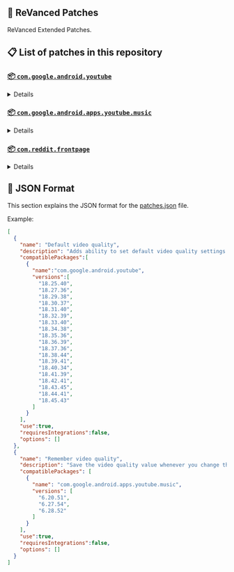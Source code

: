 ## 🧩 ReVanced Patches

ReVanced Extended Patches.

## 📋 List of patches in this repository

### [📦 `com.google.android.youtube`](https://play.google.com/store/apps/details?id=com.google.android.youtube)
<details>

| 💊 Patch | 📜 Description | 🏹 Target Version |
|:--------:|:--------------:|:-----------------:|
| `Add splash animation` | Adds old style splash animation. | 18.25.40 ~ 18.45.43 |
| `Alternative thumbnails` | Adds an option to replace video thumbnails with still image captures of the video. | 18.25.40 ~ 18.45.43 |
| `Ambient mode switch` | Bypass the restrictions of ambient mode or disable it completely. | 18.25.40 ~ 18.45.43 |
| `Append time stamps information` | Add the current video quality or playback speed in brackets next to the current time. | 18.25.40 ~ 18.45.43 |
| `Change homepage` | Change home page to subscription feed. | 18.25.40 ~ 18.45.43 |
| `Custom branding icon MMT` | Changes the YouTube launcher icon to MMT. | 18.25.40 ~ 18.45.43 |
| `Custom branding icon Revancify Blue` | Changes the YouTube launcher icon to Revancify Blue. | 18.25.40 ~ 18.45.43 |
| `Custom branding icon Revancify Red` | Changes the YouTube launcher icon to Revancify Red. | 18.25.40 ~ 18.45.43 |
| `Custom branding name YouTube` | Rename the YouTube app to the name specified in options.json. | 18.25.40 ~ 18.45.43 |
| `Custom double tap length` | Add 'double-tap to seek' value. | 18.25.40 ~ 18.45.43 |
| `Custom package name` | Specifies the package name for YouTube and YT Music in the MicroG build. | all |
| `Custom playback speed` | Adds more playback speed options. | 18.25.40 ~ 18.45.43 |
| `Custom player overlay opacity` | Change the opacity of the player background, when player controls are visible. | 18.25.40 ~ 18.45.43 |
| `Custom seekbar color` | Change seekbar color in video player and video thumbnails. | 18.25.40 ~ 18.45.43 |
| `Default playback speed` | Adds ability to set default playback speed settings. | 18.25.40 ~ 18.45.43 |
| `Default video quality` | Adds ability to set default video quality settings. | 18.25.40 ~ 18.45.43 |
| `Disable HDR video` | Disable HDR video. | 18.25.40 ~ 18.45.43 |
| `Disable QUIC protocol` | Disable CronetEngine's QUIC protocol. | 18.25.40 ~ 18.45.43 |
| `Disable auto captions` | Disables forced auto captions. | 18.25.40 ~ 18.45.43 |
| `Disable haptic feedback` | Disable haptic feedback when swiping. | 18.25.40 ~ 18.45.43 |
| `Disable landscape mode` | Disable landscape mode when entering fullscreen. | 18.25.40 ~ 18.45.43 |
| `Disable pip notification` | Disable pip notification when you first launch pip mode. | 18.25.40 ~ 18.45.43 |
| `Disable shorts on startup` | Disables playing YouTube Shorts when launching YouTube. | 18.25.40 ~ 18.45.43 |
| `Disable speed overlay` | Disable 'Play at 2x speed' while holding down. | 18.25.40 ~ 18.45.43 |
| `Enable compact controls overlay` | Enables compact control overlay. | 18.25.40 ~ 18.45.43 |
| `Enable debug logging` | Adds debugging options. | 18.25.40 ~ 18.45.43 |
| `Enable external browser` | Open url outside the app in an external browser. | 18.25.40 ~ 18.45.43 |
| `Enable gradient loading screen` | Enables gradient loading screen. | 18.25.40 ~ 18.45.43 |
| `Enable language switch` | Enable/disable language switch toggle. | 18.25.40 ~ 18.45.43 |
| `Enable minimized playback` | Enables minimized and background playback. | 18.25.40 ~ 18.45.43 |
| `Enable music search` | Enables music search in the voice search screen. | 18.30.37 ~ 18.45.43 |
| `Enable new splash animation` | Enables a new type of splash animation. | 18.25.40 ~ 18.45.43 |
| `Enable new thumbnail preview` | Enables a new type of thumbnail preview. | 18.25.40 ~ 18.45.43 |
| `Enable old quality layout` | Enables the original quality flyout menu. | 18.25.40 ~ 18.45.43 |
| `Enable open links directly` | Skips over redirection URLs to external links. | 18.25.40 ~ 18.45.43 |
| `Enable seekbar tapping` | Enables tap-to-seek on the seekbar of the video player. | 18.25.40 ~ 18.45.43 |
| `Enable tablet mini player` | Enables the tablet mini player layout. | 18.25.40 ~ 18.45.43 |
| `Enable tablet navigation bar` | Enables the tablet navigation bar. | 18.25.40 ~ 18.45.43 |
| `Enable wide search bar` | Replaces the search icon with a wide search bar. This will hide the YouTube logo when active. | 18.25.40 ~ 18.45.43 |
| `Force OPUS codec` | Forces the OPUS codec for audios. | 18.25.40 ~ 18.45.43 |
| `Force video codec` | Forces the video codec for videos. | 18.25.40 ~ 18.45.43 |
| `Hide account menu` | Hide elements of the account menu and You tab. | 18.25.40 ~ 18.45.43 |
| `Hide animated button background` | Hides the background of the pause and play animated buttons in the Shorts player. | 18.25.40 ~ 18.45.43 |
| `Hide auto player popup panels` | Hide automatic popup panels (playlist or live chat) on video player. | 18.25.40 ~ 18.45.43 |
| `Hide autoplay button` | Hides the autoplay button in the video player. | 18.25.40 ~ 18.45.43 |
| `Hide autoplay preview` | Hides the autoplay preview container in the fullscreen. | 18.25.40 ~ 18.45.43 |
| `Hide button container` | Adds the options to hide action buttons under a video. | 18.25.40 ~ 18.45.43 |
| `Hide captions button` | Hides the captions button in the video player. | 18.25.40 ~ 18.45.43 |
| `Hide cast button` | Hides the cast button in the video player. | 18.25.40 ~ 18.45.43 |
| `Hide category bar` | Hides the category bar in feeds. | 18.25.40 ~ 18.45.43 |
| `Hide channel avatar section` | Hides the channel avatar section of the subscription feed. | 18.25.40 ~ 18.45.43 |
| `Hide channel profile components` | Hides channel profile components. | 18.25.40 ~ 18.45.43 |
| `Hide channel watermark` | Hides creator's watermarks on videos. | 18.25.40 ~ 18.45.43 |
| `Hide collapse button` | Hides the collapse button in the video player. | 18.25.40 ~ 18.45.43 |
| `Hide comment component` | Hides components related to comments. | 18.25.40 ~ 18.45.43 |
| `Hide crowdfunding box` | Hides the crowdfunding box between the player and video description. | 18.25.40 ~ 18.45.43 |
| `Hide description components` | Hides description components. | 18.25.40 ~ 18.45.43 |
| `Hide double tap overlay filter` | Hides the double tap dark filter layer. | 18.25.40 ~ 18.45.43 |
| `Hide end screen cards` | Hides the suggested video cards at the end of a video in fullscreen. | 18.25.40 ~ 18.45.43 |
| `Hide end screen overlay` | Hide end screen overlay on swipe controls. | 18.25.40 ~ 18.45.43 |
| `Hide feed flyout panel` | Hides feed flyout panel components. | 18.25.40 ~ 18.45.43 |
| `Hide filmstrip overlay` | Hide filmstrip overlay on swipe controls. | 18.25.40 ~ 18.45.43 |
| `Hide floating microphone` | Hides the floating microphone button which appears in search. | 18.25.40 ~ 18.45.43 |
| `Hide fullscreen panels` | Hides video description and comments panel in fullscreen view. | 18.25.40 ~ 18.45.43 |
| `Hide general ads` | Hides general ads. | 18.25.40 ~ 18.45.43 |
| `Hide handle` | Hides the handle in the account switcher and You tab. | 18.25.40 ~ 18.45.43 |
| `Hide info cards` | Hides info-cards in videos. | 18.25.40 ~ 18.45.43 |
| `Hide latest videos button` | Hides latest videos button in home feed. | 18.25.40 ~ 18.45.43 |
| `Hide layout components` | Hides general layout components. | 18.25.40 ~ 18.45.43 |
| `Hide load more button` | Hides the button under videos that loads similar videos. | 18.25.40 ~ 18.45.43 |
| `Hide mix playlists` | Hides mix playlists in feed. | 18.25.40 ~ 18.45.43 |
| `Hide music button` | Hides the YouTube Music button in the video player. | 18.25.40 ~ 18.45.43 |
| `Hide navigation buttons` | Adds options to hide or change navigation buttons. | 18.25.40 ~ 18.45.43 |
| `Hide navigation label` | Hide navigation bar labels. | 18.25.40 ~ 18.45.43 |
| `Hide player button background` | Hide player button background. | 18.25.40 ~ 18.45.43 |
| `Hide player flyout panel` | Hides player flyout panel components. | 18.25.40 ~ 18.45.43 |
| `Hide previous next button` | Hides the previous and next button in the player controller. | 18.25.40 ~ 18.45.43 |
| `Hide search term thumbnail` | Hide thumbnails in the search term history. | 18.25.40 ~ 18.45.43 |
| `Hide seek message` | Hides the 'Slide left or right to seek' or 'Release to cancel' message container. | 18.25.40 ~ 18.45.43 |
| `Hide seekbar` | Hides the seekbar in video player and video thumbnails. | 18.25.40 ~ 18.45.43 |
| `Hide shorts components` | Hides other Shorts components. | 18.25.40 ~ 18.45.43 |
| `Hide snack bar` | Hides the snack bar action popup. | 18.25.40 ~ 18.45.43 |
| `Hide suggested actions` | Hide the suggested actions bar inside the player. | 18.25.40 ~ 18.45.43 |
| `Hide suggested video overlay` | Hide the suggested video overlay to play next. | 18.25.40 ~ 18.45.43 |
| `Hide suggestions shelf` | Hides the suggestions shelf. | 18.25.40 ~ 18.45.43 |
| `Hide time stamp` | Hides timestamp in video player. | 18.25.40 ~ 18.45.43 |
| `Hide toolbar button` | Hide the button in the toolbar. | 18.25.40 ~ 18.45.43 |
| `Hide tooltip content` | Hides the tooltip box that appears on first install. | 18.25.40 ~ 18.45.43 |
| `Hide trending searches` | Hide trending searches in the search bar. | 18.25.40 ~ 18.45.43 |
| `Hide video ads` | Hides ads in the video player. | 18.25.40 ~ 18.45.43 |
| `Layout switch` | Tricks the dpi to use some tablet/phone layouts. | 18.25.40 ~ 18.45.43 |
| `MaterialYou` | Enables MaterialYou theme for Android 12+ | 18.25.40 ~ 18.45.43 |
| `MicroG support` | Allows ReVanced Extended to run without root and under a different package name with MicroG. | 18.25.40 ~ 18.45.43 |
| `Overlay buttons` | Add overlay buttons to the player. | 18.25.40 ~ 18.45.43 |
| `Premium heading` | Show or hide the premium heading. | 18.25.40 ~ 18.45.43 |
| `Quick actions components` | Adds options to customize quick action components in fullscreen. | 18.25.40 ~ 18.45.43 |
| `Return YouTube Dislike` | Shows the dislike count of videos using the Return YouTube Dislike API. | 18.25.40 ~ 18.45.43 |
| `Sanitize sharing links` | Removes tracking query parameters from the URLs when sharing links. | 18.25.40 ~ 18.45.43 |
| `Settings` | Applies mandatory patches to implement ReVanced Extended settings into the application. | 18.25.40 ~ 18.45.43 |
| `Shorts outline button` | Apply the outline icon to the action button of the Shorts player. | 18.25.40 ~ 18.45.43 |
| `SponsorBlock` | Integrates SponsorBlock which allows skipping video segments such as sponsored content. | 18.25.40 ~ 18.45.43 |
| `Spoof app version` | Spoof the YouTube client version. | 18.25.40 ~ 18.45.43 |
| `Spoof device dimensions` | Spoofs the device dimensions in order to unlock higher video qualities that may not be available on your device. | 18.25.40 ~ 18.45.43 |
| `Spoof player parameters` | Spoofs player parameters to prevent playback issues. | 18.25.40 ~ 18.45.43 |
| `Swipe controls` | Adds volume and brightness swipe controls. | 18.25.40 ~ 18.45.43 |
| `Theme` | Change the app's theme to the values specified in options.json. | 18.25.40 ~ 18.45.43 |
| `Translations` | Add Crowdin translations for YouTube. | 18.25.40 ~ 18.45.43 |
</details>

### [📦 `com.google.android.apps.youtube.music`](https://play.google.com/store/apps/details?id=com.google.android.apps.youtube.music)
<details>

| 💊 Patch | 📜 Description | 🏹 Target Version |
|:--------:|:--------------:|:-----------------:|
| `Amoled` | Applies pure black theme on some components. | 6.20.51 ~ 6.28.52 |
| `Background play` | Enables playing music in the background. | 6.20.51 ~ 6.28.52 |
| `Bitrate default value` | Set the audio quality to "Always High" when you first install the app. | 6.20.51 ~ 6.28.52 |
| `Certificate spoof` | Spoofs the YouTube Music certificate for Android Auto. | 6.20.51 ~ 6.28.52 |
| `Custom branding icon MMT` | Changes the YouTube Music launcher icon to MMT. | 6.20.51 ~ 6.28.52 |
| `Custom branding icon Revancify Blue` | Changes the YouTube Music launcher icon to Revancify Blue. | 6.20.51 ~ 6.28.52 |
| `Custom branding icon Revancify Red` | Changes the YouTube Music launcher icon to Revancify Red. | 6.20.51 ~ 6.28.52 |
| `Custom branding name YouTube Music` | Rename the YouTube Music app to the name specified in options.json. | 6.20.51 ~ 6.28.52 |
| `Custom package name` | Specifies the package name for YouTube and YT Music in the MicroG build. | all |
| `Custom playback speed` | Adds more playback speed options. | 6.20.51 ~ 6.28.52 |
| `Disable auto captions` | Disables forced auto captions. | 6.20.51 ~ 6.28.52 |
| `Enable black navigation bar` | Sets the navigation bar color to black. | 6.20.51 ~ 6.28.52 |
| `Enable color match player` | Matches the color of the mini player and the fullscreen player. | 6.20.51 ~ 6.28.52 |
| `Enable compact dialog` | Enable compact dialog on phone. | 6.20.51 ~ 6.28.52 |
| `Enable custom filter` | Enables custom filter to hide layout components. | 6.20.51 ~ 6.28.52 |
| `Enable debug logging` | Adds debugging options. | 6.20.51 ~ 6.28.52 |
| `Enable force minimized player` | Keep player permanently minimized even if another track is played. | 6.20.51 ~ 6.28.52 |
| `Enable landscape mode` | Enables entry into landscape mode by screen rotation on the phone. | 6.20.51 ~ 6.28.52 |
| `Enable minimized playback` | Enables minimized playback on Kids music. | 6.20.51 ~ 6.28.52 |
| `Enable new player background` | Enable new player background. | 6.20.51 ~ 6.28.52 |
| `Enable old player layout` | Return the player layout to old style. | 6.20.51 ~ 6.28.52 |
| `Enable old style library shelf` | Return the library shelf to old style. | 6.20.51 ~ 6.28.52 |
| `Enable old style miniplayer` | Return the miniplayers to old style. | 6.20.51 ~ 6.28.52 |
| `Enable opus codec` | Enable opus codec when playing audio. | 6.20.51 ~ 6.28.52 |
| `Enable playback speed` | Add playback speed button to the flyout panel. | 6.20.51 ~ 6.28.52 |
| `Enable sleep timer` | Add sleep timer to flyout menu. | 6.20.51 ~ 6.28.52 |
| `Enable zen mode` | Adds a grey tint to the video player to reduce eye strain. | 6.20.51 ~ 6.28.52 |
| `Exclusive audio playback` | Enables the option to play music without video. | 6.20.51 ~ 6.28.52 |
| `Hide account menu` | Hide account menu elements. | 6.20.51 ~ 6.28.52 |
| `Hide action bar label` | Hide labels in action bar. | 6.20.51 ~ 6.28.52 |
| `Hide button shelf` | Hides the button shelf from homepage and explorer. | 6.20.51 ~ 6.28.52 |
| `Hide carousel shelf` | Hides the carousel shelf from homepage and explorer. | 6.20.51 ~ 6.28.52 |
| `Hide cast button` | Hides the cast button. | 6.20.51 ~ 6.28.52 |
| `Hide category bar` | Hides the music category bar at the top of the homepage. | 6.20.51 ~ 6.28.52 |
| `Hide channel guidelines` | Hides channel guidelines at the top of comments. | 6.20.51 ~ 6.28.52 |
| `Hide emoji picker` | Hides emoji picker at the comments box. | 6.20.51 ~ 6.28.52 |
| `Hide flyout panel` | Hides flyout panel components. | 6.20.51 ~ 6.28.52 |
| `Hide get premium` | Hides "Get Premium" label from the account menu or settings. | 6.20.51 ~ 6.28.52 |
| `Hide handle` | Hides the handle in the account switcher. | 6.20.51 ~ 6.28.52 |
| `Hide history button` | Hides history button in toolbar. | 6.20.51 ~ 6.28.52 |
| `Hide music ads` | Hides ads before playing a music. | 6.20.51 ~ 6.28.52 |
| `Hide navigation bar component` | Hides navigation bar components. | 6.20.51 ~ 6.28.52 |
| `Hide new playlist button` | Hides the "New playlist" button in the library. | 6.20.51 ~ 6.28.52 |
| `Hide playlist card` | Hides the playlist card from homepage. | 6.20.51 ~ 6.28.52 |
| `Hide radio button` | Hides start radio button. | 6.20.51 ~ 6.28.52 |
| `Hide taste builder` | Hides the "Tell us which artists you like" card from homepage. | 6.20.51 ~ 6.28.52 |
| `Hide terms container` | Hides terms of service container at the account menu. | 6.20.51 ~ 6.28.52 |
| `Hide tooltip content` | Hides the tooltip box that appears on first install. | 6.20.51 ~ 6.28.52 |
| `Hook download button` | Replaces the offline download button with an external download button. | 6.20.51 ~ 6.28.52 |
| `MicroG support` | Allows ReVanced Extended Music to run without root and under a different package name with MicroG. | 6.20.51 ~ 6.28.52 |
| `Remember playback speed` | Save the playback speed value whenever you change the playback speed. | 6.20.51 ~ 6.28.52 |
| `Remember repeat state` | Remembers the state of the repeat. | 6.20.51 ~ 6.28.52 |
| `Remember shuffle state` | Remembers the state of the shuffle. | 6.20.51 ~ 6.28.52 |
| `Remember video quality` | Save the video quality value whenever you change the video quality. | 6.20.51 ~ 6.28.52 |
| `Replace cast button` | Replace the cast button in the player with the open music button. | 6.20.51 ~ 6.28.52 |
| `Replace dismiss queue` | Replace dismiss queue menu to watch on YouTube. | 6.20.51 ~ 6.28.52 |
| `Return YouTube Dislike` | Shows the dislike count of videos using the Return YouTube Dislike API. | 6.20.51 ~ 6.28.52 |
| `Sanitize sharing links` | Removes tracking query parameters from the URLs when sharing links. | 6.20.51 ~ 6.28.52 |
| `Settings` | Adds settings for ReVanced Extended to YouTube Music. | 6.20.51 ~ 6.28.52 |
| `SponsorBlock` | Integrates SponsorBlock which allows skipping video segments such as sponsored content. | 6.20.51 ~ 6.28.52 |
| `Spoof app version` | Spoof the YouTube Music client version. | 6.20.51 ~ 6.28.52 |
| `Start page` | Set the default start page. | 6.20.51 ~ 6.28.52 |
| `Translations` | Add Crowdin translations for YouTube Music. | 6.20.51 ~ 6.28.52 |
</details>

### [📦 `com.reddit.frontpage`](https://play.google.com/store/apps/details?id=com.reddit.frontpage)
<details>

| 💊 Patch | 📜 Description | 🏹 Target Version |
|:--------:|:--------------:|:-----------------:|
| `Disable screenshot popup` | Disables the popup that shows up when taking a screenshot. | all |
| `Hide ads` | Hides ads from the Reddit. | all |
| `Hide navigation buttons` | Hide buttons at navigation bar. | all |
| `Hide place button` | Hide r/place button in toolbar. | all |
| `Hide recently visited shelf` | Hides recently visited shelf in sidebar. | all |
| `Open links directly` | Skips over redirection URLs to external links. | all |
| `Open links externally` | Open links outside of the app directly in your browser. | all |
| `Premium icon` | Unlocks premium icons. | all |
| `Sanitize sharing links` | Removes tracking query parameters from the URLs when sharing links. | all |
| `Settings` | Adds ReVanced Extended settings to Reddit. | all |
</details>



## 📝 JSON Format

This section explains the JSON format for the [patches.json](patches.json) file.

Example:

```json
[
  {
    "name": "Default video quality",
    "description": "Adds ability to set default video quality settings.",
    "compatiblePackages":[
      {
        "name":"com.google.android.youtube",
        "versions":[
          "18.25.40",
          "18.27.36",
          "18.29.38",
          "18.30.37",
          "18.31.40",
          "18.32.39",
          "18.33.40",
          "18.34.38",
          "18.35.36",
          "18.36.39",
          "18.37.36",
          "18.38.44",
          "18.39.41",
          "18.40.34",
          "18.41.39",
          "18.42.41",
          "18.43.45",
          "18.44.41",
          "18.45.43"
        ]
      }
    ],
    "use":true,
    "requiresIntegrations":false,
    "options": []
  },
  {
    "name": "Remember video quality",
    "description": "Save the video quality value whenever you change the video quality.",
    "compatiblePackages": [
      {
        "name": "com.google.android.apps.youtube.music",
        "versions": [
          "6.20.51",
          "6.27.54",
          "6.28.52"
        ]
      }
    ],
    "use":true,
    "requiresIntegrations":false,
    "options": []
  }
]
```